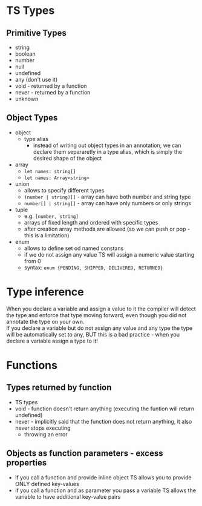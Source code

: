 # TS Types

## Primitive Types

- string
- boolean
- number
- null
- undefined
- any (don't use it)
- void - returned by a function
- never - returned by a function
- unknown

## Object Types

- object
  - type alias
    - instead of writing out object types in an annotation, we can declare them separaretly in a type alias, which is simply the desired shape of the object
- array
  - `let names: string[]`
  - `let names: Array<string>`
- union
  - allows to specify different types
  - `(number | string)[]` - array can have both number and string type
  - `number[] | string[]` - array can have only numbers or only strings
- tuple
  - e.g. `[number, string]`
  - arrays of fixed length and ordered with specific types
  - after creation array methods are allowed (so we can push or pop - this is a limitation)
- enum
  - allows to define set od named constans
  - if we do not assign any value TS will assign a numeric value starting from 0
  - syntax: `enum {PENDING, SHIPPED, DELIVERED, RETURNED}`

# Type inference

When you declare a variable and assign a value to it the compiler will detect the type and enforce that type moving forward, even though you did not annotate the type on your own.\
If you declare a variable but do not assign any value and any type the type will be automatically set to any, BUT this is a bad practice - when you declare a variable assign a type to it!

# Functions

## Types returned by function

- TS types
- void - function doesn't return anything (executing the funtion will return undefined)
- never - implicitly said that the function does not return anything, it also never stops executing
  - throwing an error

## Objects as function parameters - excess properties

- if you call a function and provide inline object TS allows you to provide ONLY defined key-values
- if you call a function and as parameter you pass a variable TS allows the variable to have additional key-value pairs
